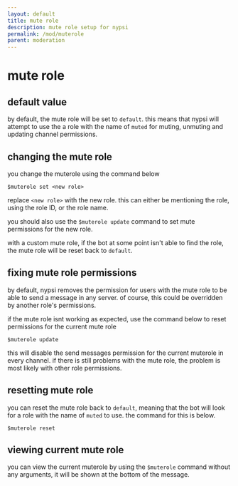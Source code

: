 ```yaml
---
layout: default
title: mute role
description: mute role setup for nypsi
permalink: /mod/muterole
parent: moderation
---
```


# mute role

## default value

by default, the mute role will be set to `default`. this means that nypsi will attempt to use the a role with the name of
`muted` for muting, unmuting and updating channel permissions.

## changing the mute role

you change the muterole using the command below

```
$muterole set <new role>
```

replace `<new role>` with the new role. this can either be mentioning the role, using the role ID, or the role name.

you should also use the `$muterole update` command to set mute permissions for the new role.

with a custom mute role, if the bot at some point isn't able to find the role, the mute role will be reset back to `default`.

## fixing mute role permissions

by default, nypsi removes the permission for users with the mute role to be able to send a message in any server. of course,
this could be overridden by another role's permissions.

if the mute role isnt working as expected, use the command below to reset permissions for the current mute role

```
$muterole update
```

this will disable the send messages permission for the current muterole in every channel. if there is still problems with the
mute role, the problem is most likely with other role permissions.

## resetting mute role

you can reset the mute role back to `default`, meaning that the bot will look for a role with the name of `muted` to use. the
command for this is below.

```
$muterole reset
```

## viewing current mute role

you can view the current muterole by using the `$muterole` command without any arguments, it will be shown at the bottom of
the message.
